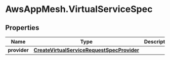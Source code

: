 # AwsAppMesh.VirtualServiceSpec

## Properties

Name | Type | Description | Notes
------------ | ------------- | ------------- | -------------
**provider** | [**CreateVirtualServiceRequestSpecProvider**](CreateVirtualServiceRequestSpecProvider.md) |  | [optional] 


